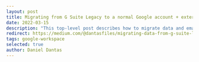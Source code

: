 ```yaml
---
layout: post
title: Migrating from G Suite Legacy to a normal Google account + external email service
date: 2022-03-15
description: "This top-level post describes how to migrate data and email service from a G Suite Legacy account to a normal Google account + external email service"
redirect: https://medium.com/@dantasfiles/migrating-data-from-g-suite-legacy-to-a-normal-google-account-52382ae22f50
tags: google-workspace
selected: true
author: Daniel Dantas
---
```

